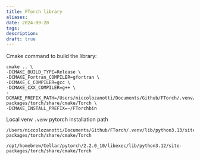 ```yaml
---
title: FTorch library
aliases: 
date: 2024-09-20
tags: 
description:
draft: true
---
```


Cmake command to build the library: 

```shell
cmake .. \
-DCMAKE_BUILD_TYPE=Release \
-DCMAKE_Fortran_COMPILER=gfortran \
-DCMAKE_C_COMPILER=gcc \
-DCMAKE_CXX_COMPILER=g++ \
-DCMAKE_PREFIX_PATH=/Users/niccolozanotti/Documents/Github/FTorch/.venv/lib/python3.13/site-packages/torch/share/cmake/Torch \
-DCMAKE_INSTALL_PREFIX=~/FTorchbin
```
Local venv `.venv` pytorch installation path
```shell
/Users/niccolozanotti/Documents/Github/FTorch/.venv/lib/python3.13/site-packages/torch/share/cmake/Torch
```
`/opt/homebrew/Cellar/pytorch/2.2.0_10/libexec/lib/python3.12/site-packages/torch/share/cmake/Torch` 

